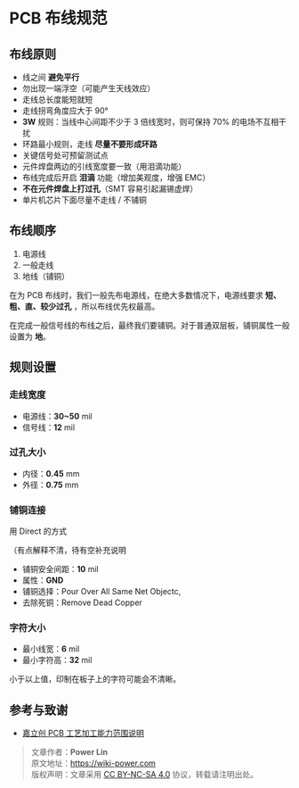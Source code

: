 
# PCB 布线规范

## 布线原则

* 线之间 **避免平行**
* 勿出现一端浮空（可能产生天线效应）
* 走线总长度能短就短
* 走线拐弯角度应大于 90°
* **3W** 规则：当线中心间距不少于 3 倍线宽时，则可保持 70% 的电场不互相干扰
* 环路最小规则，走线 **尽量不要形成环路**
* 关键信号处可预留测试点
* 元件焊盘两边的引线宽度要一致（用泪滴功能）
* 布线完成后开启 **泪滴** 功能（增加美观度，增强 EMC）
* **不在元件焊盘上打过孔**（SMT 容易引起漏锡虚焊）
* 单片机芯片下面尽量不走线 / 不铺铜

## 布线顺序

1. 电源线
2. 一般走线
3. 地线（铺铜）

在为 PCB 布线时，我们一般先布电源线，在绝大多数情况下，电源线要求 **短、粗、直、较少过孔** ，所以布线优先权最高。

在完成一般信号线的布线之后，最终我们要铺铜。对于普通双层板，铺铜属性一般设置为 **地**。

## 规则设置

### 走线宽度

* 电源线：**30~50** mil
* 信号线：**12** mil

### 过孔大小

* 内径：**0.45** mm
* 外径：**0.75** mm

### 铺铜连接

用 Direct 的方式

（有点解释不清，待有空补充说明

* 铺铜安全间距：**10** mil
* 属性：**GND** 
* 铺铜选择：Pour Over All Same Net Objectc,
* 去除死铜：Remove Dead Copper

### 字符大小

* 最小线宽：**6** mil
* 最小字符高：**32** mil

小于以上值，印制在板子上的字符可能会不清晰。

## 参考与致谢
* [嘉立创 PCB 工艺加工能力范围说明](https://www.sz-jlc.com/portal/vtechnology.html)

> 文章作者：**Power Lin**  
> 原文地址：<https://wiki-power.com>  
> 版权声明：文章采用 [CC BY-NC-SA 4.0](https://creativecommons.org/licenses/by/4.0/deed.zh) 协议，转载请注明出处。